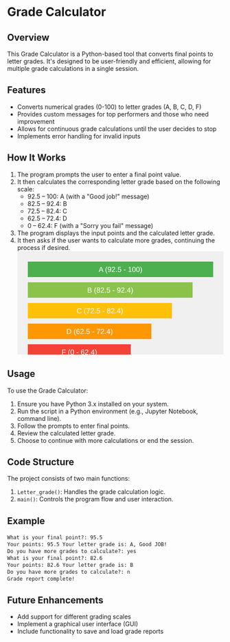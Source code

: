 # Grade Calculator

## Overview
This Grade Calculator is a Python-based tool that converts final points to letter grades. It's designed to be user-friendly and efficient, allowing for multiple grade calculations in a single session.

## Features
- Converts numerical grades (0-100) to letter grades (A, B, C, D, F)
- Provides custom messages for top performers and those who need improvement
- Allows for continuous grade calculations until the user decides to stop
- Implements error handling for invalid inputs

## How It Works
1. The program prompts the user to enter a final point value.
2. It then calculates the corresponding letter grade based on the following scale:
   - 92.5 – 100: A (with a "Good job!" message)
   - 82.5 – 92.4: B
   - 72.5 – 82.4: C
   - 62.5 – 72.4: D
   - 0 – 62.4: F (with a "Sorry you fail" message)
3. The program displays the input points and the calculated letter grade.
4. It then asks if the user wants to calculate more grades, continuing the process if desired.
![Grade Scale](grade_scale.svg)
## Usage
To use the Grade Calculator:

1. Ensure you have Python 3.x installed on your system.
2. Run the script in a Python environment (e.g., Jupyter Notebook, command line).
3. Follow the prompts to enter final points.
4. Review the calculated letter grade.
5. Choose to continue with more calculations or end the session.

## Code Structure
The project consists of two main functions:

1. `Letter_grade()`: Handles the grade calculation logic.
2. `main()`: Controls the program flow and user interaction.

## Example
```
What is your final point?: 95.5
Your points: 95.5 Your letter grade is: A, Good JOB!
Do you have more grades to calculate?: yes
What is your final point?: 82.6
Your points: 82.6 Your letter grade is: B
Do you have more grades to calculate?: n
Grade report complete!
```

## Future Enhancements
- Add support for different grading scales
- Implement a graphical user interface (GUI)
- Include functionality to save and load grade reports
